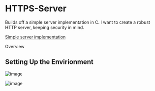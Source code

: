 # HTTPS-Server
Builds off a simple server implementation in C. I want to create a robust HTTP server, keeping security in mind.

[Simple server implementation](https://github.com/hashjaco/C-HTTP-Server)

Overview



## Setting Up the Envirionment

![image](https://github.com/user-attachments/assets/5620b80a-9586-4706-8835-88c88e03f31f)

![image](https://github.com/user-attachments/assets/67f9e13b-7813-4662-87b5-6754955d6a5c)

